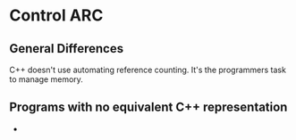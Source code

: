# Control ARC

## General Differences
C++ doesn't use automating reference counting. It's the programmers task to manage memory.

## Programs with no equivalent C++ representation
* 